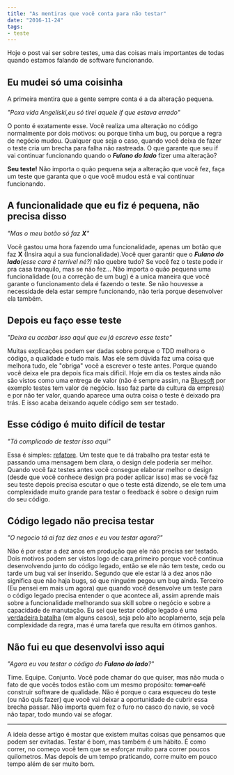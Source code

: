 ```yaml
---
title: "As mentiras que você conta para não testar"
date: "2016-11-24"
tags: 
- teste
---
```


Hoje o post vai ser sobre testes, uma das coisas mais importantes de todas quando estamos falando de software funcionando.

## Eu mudei só uma coisinha

A primeira mentira que a gente sempre conta é a da alteração pequena.

_"Poxa vida Angeliski,eu só tirei aquele if que estava errado"_

O ponto é exatamente esse. Você realiza uma alteração no código normalmente por dois motivos: ou porque tinha um bug, ou porque a regra de negócio mudou. Qualquer que seja o caso, quando você deixa de fazer o teste cria um brecha para falha não rastreada. O que garante que seu if vai continuar funcionando quando o _**Fulano do lado**_ fizer uma alteração?

**Seu teste!** Não importa o quão pequena seja a alteração que você fez, faça um teste que garanta que o que você mudou está e vai continuar funcionando.

## A funcionalidade que eu fiz é pequena, não precisa disso

_"Mas o meu botão só faz **X**"_

Você gastou uma hora fazendo uma funcionalidade, apenas um botão que faz **X** (Insira aqui a sua funcionalidade).Você quer garantir que o _**Fulano do lado**(esse cara é terrivel né?)_ não quebre tudo? Se você fez o teste pode ir pra casa tranquilo, mas se não fez... Não importa o quão pequena uma funcionalidade (ou a correção de um bug) é a unica maneira que você garante o funcionamento dela é fazendo o teste. Se não houvesse a necessidade dela estar sempre funcionando, não teria porque desenvolver ela também.

## Depois eu faço esse teste

_"Deixa eu acabar isso aqui que eu já escrevo esse teste"_

Muitas explicações podem ser dadas sobre porque o TDD melhora o código, a qualidade e tudo mais. Mas ele sem dúvida faz uma coisa que melhora tudo, ele "obriga" você a escrever o teste antes. Porque quando você deixa ele pra depois fica mais dificil. Hoje em dia os testes ainda não são vistos como uma entrega de valor (não é sempre assim, na [Bluesoft](http://bluesoft.com.br/) por exemplo testes tem valor de negócio. Isso faz parte da cultura da empresa) e por não ter valor, quando aparece uma outra coisa o teste é deixado pra trás. E isso acaba deixando aquele código sem ser testado.

## Esse código é muito difícil de testar

_"Tá complicado de testar isso aqui"_

Essa é simples: [refatore](http://blog.caelum.com.br/testes-sao-mais-do-que-regressao-os-beneficios-no-design/). Um teste que te dá trabalho pra testar está te passando uma mensagem bem clara, o design dele poderia ser melhor. Quando você faz testes antes você consegue elaborar melhor o design (desde que você conhece design pra poder aplicar isso) mas se você faz seu teste depois precisa escutar o que o teste está dizendo, se ele tem uma complexidade muito grande para testar o feedback é sobre o design ruim do seu código.

## Código legado não precisa testar

_"O negocio tá ai faz dez anos e eu vou testar agora?"_

Não é por estar a dez anos em produção que ele não precisa ser testado. Dois motivos podem ser vistos logo de cara,primeiro porque você continua desenvolvendo junto do código legado, então se ele não tem teste, cedo ou tarde um bug vai ser inserido. Segundo que ele estar lá a dez anos não significa que não haja bugs, só que ninguém pegou um bug ainda. Terceiro (Eu pensei em mais um agora) que quando você desenvolve um teste para o código legado precisa entender o que acontece ali, assim aprende mais sobre a funcionalidade melhorando sua skill sobre o negócio e sobre a capacidade de manutação. Eu sei que testar código legado é uma [verdadeira batalha](https://tasafo.org/2014/07/23/codigo-legado-o-horror/) (em alguns casos), seja pelo alto acoplamento, seja pela complexidade da regra, mas é uma tarefa que resulta em ótimos ganhos.

## Não fui eu que desenvolvi isso aqui

_"Agora eu vou testar o código do **Fulano do lado**?"_

Time. Equipe. Conjunto. Você pode chamar do que quiser, mas não muda o fato de que vocês todos estão com um mesmo propósito: <strike>tomar café</strike> construir software de qualidade. Não é porque o cara esqueceu do teste (ou não quis fazer) que você vai deixar a oportunidade de cubrir essa brecha passar. Não importa quem fez o furo no casco do navio, se você não tapar, todo mundo vai se afogar.

* * *

A ideia desse artigo é mostar que existem muitas coisas que pensamos que podem ser evitadas. Testar é bom, mas também é um hábito. É como correr, no começo você tem que se esforçar muito para correr poucos quilometros. Mas depois de um tempo praticando, corre muito em pouco tempo além de ser muito bom.


<Signature />
